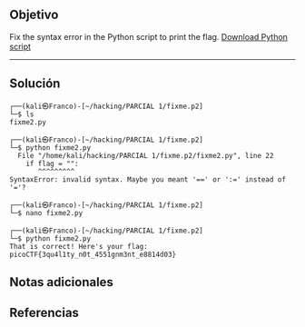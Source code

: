 ## Objetivo
Fix the syntax error in the Python script to print the flag. [Download Python script](https://artifacts.picoctf.net/c/4/fixme2.py)

---
## Solución
```
┌──(kali㉿Franco)-[~/hacking/PARCIAL 1/fixme.p2]
└─$ ls
fixme2.py
                                                                                                
┌──(kali㉿Franco)-[~/hacking/PARCIAL 1/fixme.p2]
└─$ python fixme2.py
  File "/home/kali/hacking/PARCIAL 1/fixme.p2/fixme2.py", line 22
    if flag = "":
       ^^^^^^^^^
SyntaxError: invalid syntax. Maybe you meant '==' or ':=' instead of '='?
                                                                                                
┌──(kali㉿Franco)-[~/hacking/PARCIAL 1/fixme.p2]
└─$ nano fixme2.py
                                                                                                
┌──(kali㉿Franco)-[~/hacking/PARCIAL 1/fixme.p2]
└─$ python fixme2.py
That is correct! Here's your flag: picoCTF{3qu4l1ty_n0t_4551gnm3nt_e8814d03}
```       
## Notas adicionales

## Referencias